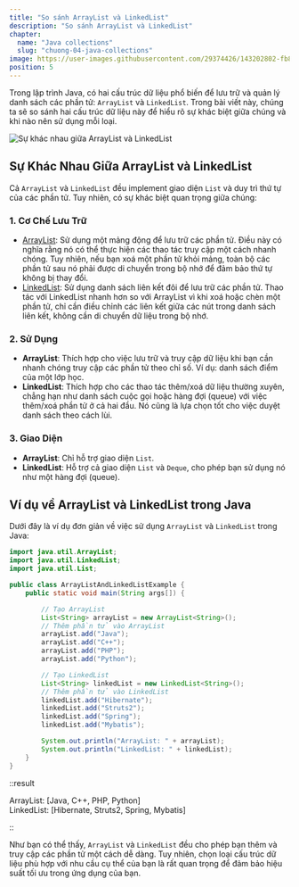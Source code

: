 ```yaml
---
title: "So sánh ArrayList và LinkedList"
description: "So sánh ArrayList và LinkedList"
chapter:
  name: "Java collections"
  slug: "chuong-04-java-collections"
image: https://user-images.githubusercontent.com/29374426/143202802-fb867763-f54b-40e5-9d4a-64be9ea60016.png
position: 5
---
```


Trong lập trình Java, có hai cấu trúc dữ liệu phổ biến để lưu trữ và quản lý danh sách các phần tử: `ArrayList` và `LinkedList`. Trong bài viết này, chúng ta sẽ so sánh hai cấu trúc dữ liệu này để hiểu rõ sự khác biệt giữa chúng và khi nào nên sử dụng mỗi loại.

![Sự khác nhau giữa ArrayList và LinkedList](https://user-images.githubusercontent.com/29374426/143270459-b408c711-1429-4fe7-99af-294900ad796b.png)

## Sự Khác Nhau Giữa ArrayList và LinkedList

Cả `ArrayList` và `LinkedList` đều implement giao diện `List` và duy trì thứ tự của các phần tử. Tuy nhiên, có sự khác biệt quan trọng giữa chúng:

### 1. Cơ Chế Lưu Trữ

- [ArrayList](/bai-viet/java/array-list-trong-java): Sử dụng một mảng động để lưu trữ các phần tử. Điều này có nghĩa rằng nó có thể thực hiện các thao tác truy cập một cách nhanh chóng. Tuy nhiên, nếu bạn xoá một phần tử khỏi mảng, toàn bộ các phần tử sau nó phải được di chuyển trong bộ nhớ để đảm bảo thứ tự không bị thay đổi.
- [LinkedList](/bai-viet/java/array-list-trong-java): Sử dụng danh sách liên kết đôi để lưu trữ các phần tử. Thao tác với LinkedList nhanh hơn so với ArrayList vì khi xoá hoặc chèn một phần tử, chỉ cần điều chỉnh các liên kết giữa các nút trong danh sách liên kết, không cần di chuyển dữ liệu trong bộ nhớ.

### 2. Sử Dụng

- **ArrayList**: Thích hợp cho việc lưu trữ và truy cập dữ liệu khi bạn cần nhanh chóng truy cập các phần tử theo chỉ số. Ví dụ: danh sách điểm của một lớp học.
- **LinkedList**: Thích hợp cho các thao tác thêm/xoá dữ liệu thường xuyên, chẳng hạn như danh sách cuộc gọi hoặc hàng đợi (queue) với việc thêm/xoá phần tử ở cả hai đầu. Nó cũng là lựa chọn tốt cho việc duyệt danh sách theo cách lùi.

### 3. Giao Diện

- **ArrayList**: Chỉ hỗ trợ giao diện `List`.
- **LinkedList**: Hỗ trợ cả giao diện `List` và `Deque`, cho phép bạn sử dụng nó như một hàng đợi (queue).

## Ví dụ về ArrayList và LinkedList trong Java

Dưới đây là ví dụ đơn giản về việc sử dụng `ArrayList` và `LinkedList` trong Java:

```java
import java.util.ArrayList;
import java.util.LinkedList;
import java.util.List;

public class ArrayListAndLinkedListExample {
    public static void main(String args[]) {

        // Tạo ArrayList
        List<String> arrayList = new ArrayList<String>();
        // Thêm phần tử vào ArrayList
        arrayList.add("Java");
        arrayList.add("C++");
        arrayList.add("PHP");
        arrayList.add("Python");

        // Tạo LinkedList
        List<String> linkedList = new LinkedList<String>();
        // Thêm phần tử vào LinkedList
        linkedList.add("Hibernate");
        linkedList.add("Struts2");
        linkedList.add("Spring");
        linkedList.add("Mybatis");

        System.out.println("ArrayList: " + arrayList);
        System.out.println("LinkedList: " + linkedList);
    }
}
```

::result

ArrayList: [Java, C++, PHP, Python]<br/>
LinkedList: [Hibernate, Struts2, Spring, Mybatis]

::

Như bạn có thể thấy, `ArrayList` và `LinkedList` đều cho phép bạn thêm và truy cập các phần tử một cách dễ dàng. Tuy nhiên, chọn loại cấu trúc dữ liệu phù hợp với nhu cầu cụ thể của bạn là rất quan trọng để đảm bảo hiệu suất tối ưu trong ứng dụng của bạn.
